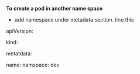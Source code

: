 **To create a pod in another name space**

 - add namespace under metadata section. line this 
 
 apiVersion:
 
 kind:
 
 metatdata: 
 
   name:
   namspace: dev
